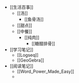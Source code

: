 - [[生活百事]]
	- [[汤]]
		- [[鱼骨汤]]
	- [[甜点]]
	- [[中餐]]
		- [[纯肉]]
			- [[糖醋排骨]]
- [[学习笔记]]
	- [[Logseq]]
	- [[GeoGebra]]
- [[阅读笔记]]
	- [[Word_Power_Made_Easy]]
	-